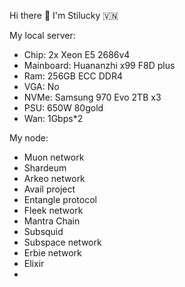 Hi there 👋 I'm Stilucky 🇻🇳                
                   
My local server:      
- Chip: 2x Xeon E5 2686v4          
- Mainboard: Huananzhi x99 F8D plus     
- Ram: 256GB ECC DDR4      
- VGA: No   
- NVMe: Samsung 970 Evo 2TB x3  
- PSU: 650W 80gold
- Wan: 1Gbps*2   
  
My node: 
 
- Muon network
- Shardeum
- Arkeo network
- Avail project
- Entangle protocol
- Fleek network
- Mantra Chain
- Subsquid 
- Subspace network
- Erbie network
- Elixir
- 

